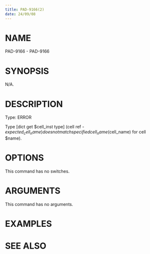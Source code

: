 ```yaml
---
title: PAD-9166(2)
date: 24/09/08
---
```


# NAME

PAD-9166 - PAD-9166

# SYNOPSIS

N/A.

# DESCRIPTION

Type: ERROR

Type [dict get $cell_inst type] (cell ref - $expected_cell_name) does not match specified cell_name ($cell_name) for cell $name).

# OPTIONS

This command has no switches.

# ARGUMENTS

This command has no arguments.

# EXAMPLES

# SEE ALSO
